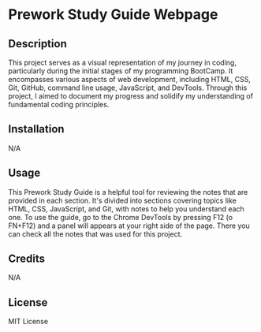 # Prework Study Guide Webpage

## Description

This project serves as a visual representation of my journey in coding, particularly during the initial stages of my programming BootCamp. It encompasses various aspects of web development, including HTML, CSS, Git, GitHub, command line usage, JavaScript, and DevTools. Through this project, I aimed to document my progress and solidify my understanding of fundamental coding principles.

## Installation

N/A

## Usage

This Prework Study Guide is a helpful tool for reviewing the notes that are provided in each section. It's divided into sections covering topics like HTML, CSS, JavaScript, and Git, with notes to help you understand each one. To use the guide, go to the Chrome DevTools by pressing F12 (o FN+F12) and a panel will appears at your right side of the page. There you can check all the notes that was used for this project.

## Credits

N/A

## License

MIT License

